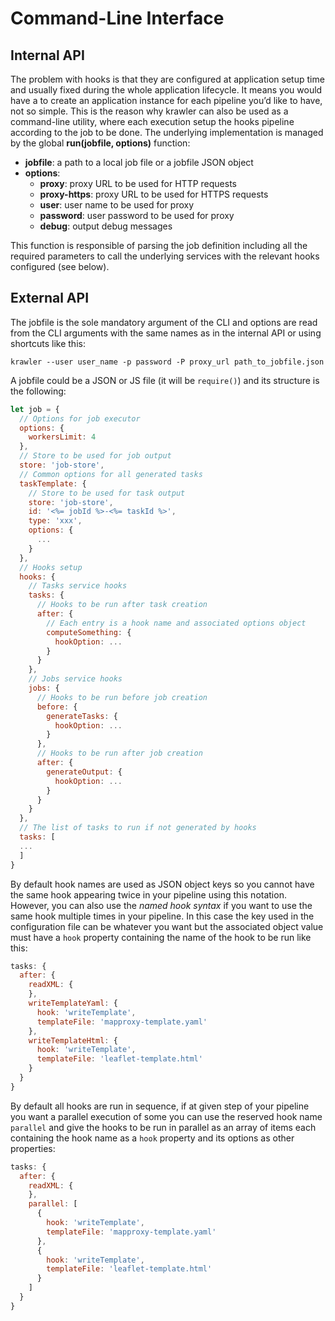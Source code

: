 # Command-Line Interface

## Internal API

The problem with hooks is that they are configured at application setup time and usually fixed during the whole application lifecycle. It means you would have a to create an application instance for each pipeline you’d like to have, not so simple. This is the reason why krawler can also be used as a command-line utility, where each execution setup the hooks pipeline according to the job to be done. The underlying implementation is managed by the global **run(jobfile, options)** function:
* **jobfile**: a path to a local job file or a jobfile JSON object
* **options**:
  * **proxy**: proxy URL to be used for HTTP requests
  * **proxy-https**: proxy URL to be used for HTTPS requests
  * **user**: user name to be used for proxy
  * **password**: user password to be used for proxy
  * **debug**: output debug messages

This function is responsible of parsing the job definition including all the required parameters to call the underlying services with the relevant hooks configured (see below).

## External API

The jobfile is the sole mandatory argument of the CLI and options are read from the CLI arguments with the same names as in the internal API or using shortcuts like this:
```
krawler --user user_name -p password -P proxy_url path_to_jobfile.json
```

A jobfile could be a JSON or JS file (it will be `require()`) and its structure is the following:
```js
let job = {
  // Options for job executor
  options: {
    workersLimit: 4
  },
  // Store to be used for job output
  store: 'job-store',
  // Common options for all generated tasks
  taskTemplate: {
    // Store to be used for task output
    store: 'job-store',
    id: '<%= jobId %>-<%= taskId %>',
    type: 'xxx',
    options: {
      ...
    }
  },
  // Hooks setup
  hooks: {
    // Tasks service hooks
    tasks: {
      // Hooks to be run after task creation
      after: {
        // Each entry is a hook name and associated options object
        computeSomething: {
          hookOption: ...
        }
      }
    },
    // Jobs service hooks
    jobs: {
      // Hooks to be run before job creation
      before: {
        generateTasks: {
          hookOption: ...
        }
      },
      // Hooks to be run after job creation
      after: {
        generateOutput: {
          hookOption: ...
        }
      }
    }
  },
  // The list of tasks to run if not generated by hooks
  tasks: [
  ...
  ]
}
```

By default hook names are used as JSON object keys so you cannot have the same hook appearing twice in your pipeline using this notation. However, you can also use the *named hook syntax* if you want to use the same hook multiple times in your pipeline. In this case the key used in the configuration file can be whatever you want but the associated object value must have a `hook` property containing the name of the hook to be run like this:
```js
tasks: {
  after: {
    readXML: {
    },
    writeTemplateYaml: {
      hook: 'writeTemplate',
      templateFile: 'mapproxy-template.yaml'
    },
    writeTemplateHtml: {
      hook: 'writeTemplate',
      templateFile: 'leaflet-template.html'
    }
  }
}
```

By default all hooks are run in sequence, if at given step of your pipeline you want a parallel execution of some you can use the reserved hook name `parallel` and give the hooks to be run in parallel as an array of items each containing the hook name as a `hook` property and its options as other properties:
```js
tasks: {
  after: {
    readXML: {
    },
    parallel: [
      {
        hook: 'writeTemplate',
        templateFile: 'mapproxy-template.yaml'
      },
      {
        hook: 'writeTemplate',
        templateFile: 'leaflet-template.html'
      }
    ]
  }
}
```
